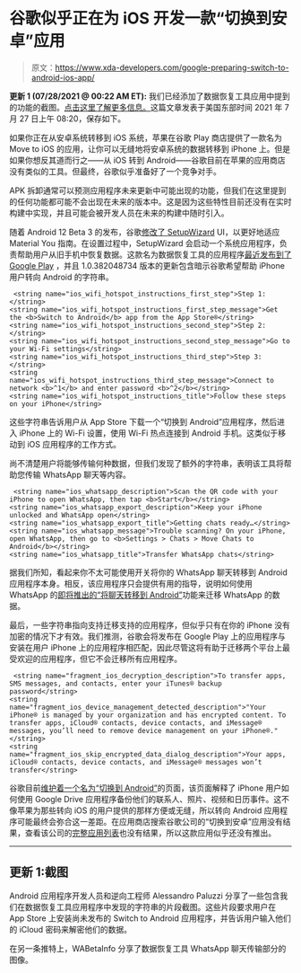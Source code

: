 # 谷歌似乎正在为 iOS 开发一款“切换到安卓”应用

> 原文：<https://www.xda-developers.com/google-preparing-switch-to-android-ios-app/>

**更新 1 (07/28/2021 @ 00:22 AM ET):** 我们已经添加了数据恢复工具应用中提到的功能的截图。[点击这里了解更多信息。](#update1)这篇文章发表于美国东部时间 2021 年 7 月 27 日上午 08:20，保存如下。

如果你正在从安卓系统转移到 iOS 系统，苹果在谷歌 Play 商店提供了一款名为 Move to iOS 的应用，让你可以无缝地将安卓系统的数据转移到 iPhone 上。但是如果你想反其道而行之——从 iOS 转到 Android——谷歌目前在苹果的应用商店没有类似的工具。但最终，谷歌似乎准备好了一个竞争对手。

APK 拆卸通常可以预测应用程序未来更新中可能出现的功能，但我们在这里提到的任何功能都可能不会出现在未来的版本中。这是因为这些特性目前还没有在实时构建中实现，并且可能会被开发人员在未来的构建中随时引入。

随着 Android 12 Beta 3 的发布，谷歌[修改了 SetupWizard](https://www.xda-developers.com/android-12-beta-3-features/#android12beta3_revampedsetup) UI，以更好地适应 Material You 指南。在设置过程中，SetupWizard 会启动一个系统应用程序，负责帮助用户从旧手机中恢复数据。这款名为数据恢复工具的应用程序[最近发布到了 Google Play](https://play.google.com/store/apps/details?id=com.google.android.apps.restore) ，并且 1.0.382048734 版本的更新包含暗示谷歌希望帮助 iPhone 用户转向 Android 的字符串。

```
 <string name="ios_wifi_hotspot_instructions_first_step">Step 1:</string>
<string name="ios_wifi_hotspot_instructions_first_step_message">Get the <b>Switch to Android</b> app from the App Store®</string>
<string name="ios_wifi_hotspot_instructions_second_step">Step 2:</string>
<string name="ios_wifi_hotspot_instructions_second_step_message">Go to your Wi-Fi settings</string>
<string name="ios_wifi_hotspot_instructions_third_step">Step 3:</string>
<string name="ios_wifi_hotspot_instructions_third_step_message">Connect to network <b>^1</b> and enter password <b>^2</b></string>
<string name="ios_wifi_hotspot_instructions_title">Follow these steps on your iPhone</string> 
```

这些字符串告诉用户从 App Store 下载一个“切换到 Android”应用程序，然后进入 iPhone 上的 Wi-Fi 设置，使用 Wi-Fi 热点连接到 Android 手机。这类似于移动到 iOS 应用程序的工作方式。

尚不清楚用户将能够传输何种数据，但我们发现了额外的字符串，表明该工具将帮助您传输 WhatsApp 聊天等内容。

```
 <string name="ios_whatsapp_description">Scan the QR code with your iPhone to open WhatsApp, then tap <b>Start</b></string>
<string name="ios_whatsapp_export_description">Keep your iPhone unlocked and WhatsApp open</string>
<string name="ios_whatsapp_export_title">Getting chats ready…</string>
<string name="ios_whatsapp_message">Trouble scanning? On your iPhone, open WhatsApp, then go to <b>Settings > Chats > Move Chats to Android</b></string>
<string name="ios_whatsapp_title">Transfer WhatsApp chats</string> 
```

据我们所知，看起来你不太可能使用开关将你的 WhatsApp 聊天转移到 Android 应用程序本身。相反，该应用程序只会提供有用的指导，说明如何使用 WhatsApp 的[即将推出的“将聊天转移到 Android”](https://www.xda-developers.com/whatsapp-phone-number-transfer-chats/)功能来迁移 WhatsApp 的数据。

最后，一些字符串指向支持迁移支持的应用程序，但似乎只有在你的 iPhone 没有加密的情况下才有效。我们推测，谷歌会将发布在 Google Play 上的应用程序与安装在用户 iPhone 上的应用程序相匹配，因此尽管这将有助于迁移两个平台上最受欢迎的应用程序，但它不会迁移所有应用程序。

```
 <string name="fragment_ios_decryption_description">To transfer apps, SMS messages, and contacts, enter your iTunes® backup password</string>
<string name="fragment_ios_device_management_detected_description">"Your iPhone® is managed by your organization and has encrypted content. To transfer apps, iCloud® contacts, device contacts, and iMessage® messages, you’ll need to remove device management on your iPhone®."</string>
<string name="fragment_ios_skip_encrypted_data_dialog_description">Your apps, iCloud® contacts, device contacts, and iMessage® messages won’t transfer</string> 
```

谷歌目前[维护着一个名为“切换到 Android”](https://www.android.com/switch/)的页面，该页面解释了 iPhone 用户如何使用 Google Drive 应用程序备份他们的联系人、照片、视频和日历事件。这不像苹果为那些转向 iOS 的用户提供的那样方便或无缝，所以转向 Android 应用程序可能最终会弥合这一差距。在应用商店搜索谷歌公司的“切换到安卓”应用没有结果，查看该公司的[完整应用列表](https://apps.apple.com/us/developer/google-llc/id281956209#see-all/i-phonei-pad-apps)也没有结果，所以这款应用似乎还没有推出。

* * *

## 更新 1:截图

Android 应用程序开发人员和逆向工程师 Alessandro Paluzzi 分享了一些包含我们在数据恢复工具应用程序中发现的字符串的片段截图。这些片段要求用户在 App Store 上安装尚未发布的 Switch to Android 应用程序，并告诉用户输入他们的 iCloud 密码来解密他们的数据。

在另一条推特上，WABetaInfo 分享了数据恢复工具 WhatsApp 聊天传输部分的图像。